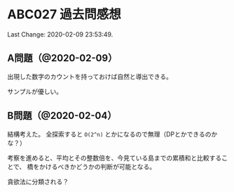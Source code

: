 # ABC027 過去問感想

Last Change: 2020-02-09 23:53:49.

## A問題（@2020-02-09）

出現した数字のカウントを持っておけば自然と導出できる。

サンプルが優しい。

## B問題（@2020-02-04）

結構考えた。
全探索すると `O(2^n)` とかになるので無理（DPとかできるのかな？）

考察を進めると、平均とその整数倍を、今見ている島までの累積和と比較することで、
橋をかけるべきかどうかの判断が可能となる。

貪欲法に分類される？


